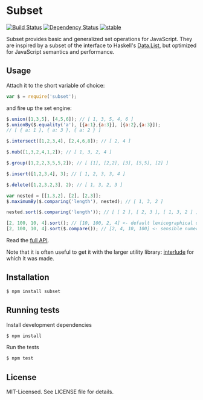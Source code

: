 # Subset
[![Build Status](https://secure.travis-ci.org/clux/subset.png)](http://travis-ci.org/clux/subset)
[![Dependency Status](https://david-dm.org/clux/subset.png)](https://david-dm.org/clux/subset)
[![stable](http://hughsk.github.io/stability-badges/dist/stable.svg)](http://nodejs.org/api/documentation.html#documentation_stability_index)

Subset provides basic and generalized set operations for JavaScript.
They are inspired by a subset of the interface to Haskell's [Data.List](http://www.haskell.org/ghc/docs/latest/html/libraries/base/Data-List.html), but optimized for JavaScript semantics and performance.

## Usage
Attach it to the short variable of choice:

```javascript
var $ = require('subset');
```

and fire up the set engine:

```javascript
$.union([1,3,5], [4,5,6]); // [ 1, 3, 5, 4, 6 ]
$.unionBy($.equality('a'), [{a:1},{a:3}], [{a:2},{a:3}]);
// [ { a: 1 }, { a: 3 }, { a: 2 } ]

$.intersect([1,2,3,4], [2,4,6,8]); // [ 2, 4 ]

$.nub([1,3,2,4,1,2]); // [ 1, 3, 2, 4 ]

$.group([1,2,2,3,5,5,2]); // [ [1], [2,2], [3], [5,5], [2] ]

$.insert([1,2,3,4], 3); // [ 1, 2, 3, 3, 4 ]

$.delete([1,2,3,2,3], 2); // [ 1, 3, 2, 3 ]

var nested = [[1,3,2], [2], [2,3]];
$.maximumBy($.comparing('length'), nested); // [ 1, 3, 2 ]

nested.sort($.comparing('length')); // [ [ 2 ], [ 2, 3 ], [ 1, 3, 2 ] ]

[2, 100, 10, 4].sort(); // [10, 100, 2, 4] <- default lexicographical order
[2, 100, 10, 4].sort($.compare()); // [2, 4, 10, 100] <- sensible numerical order
```

Read the [full API](https://github.com/clux/subset/blob/master/api.md).

Note that it is often useful to get it with the larger utility library:
[interlude](https://github.com/clux/interlude) for which it was made.

## Installation

```bash
$ npm install subset
```

## Running tests
Install development dependencies

```bash
$ npm install
```

Run the tests

```bash
$ npm test
```

## License
MIT-Licensed. See LICENSE file for details.

